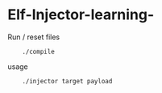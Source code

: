 # Elf-Injector-learning-



Run / reset files

        ./compile
        
        
usage

        ./injector target payload
        
       
